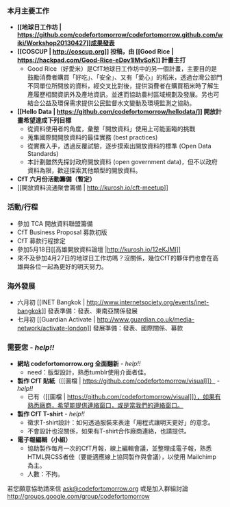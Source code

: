 ### 本月主要工作
* **[[地球日工作坊 | https://github.com/codefortomorrow/codefortomorrow.github.com/wiki/Workshop20130427]]成果發表**
* **[[COSCUP | http://coscup.org]] 投稿，由 [[Good Rice | https://hackpad.com/Good-Rice-eDov1lMvSoK]] 計畫主打**
  * Good Rice（好愛米）是CfT地球日工作坊中的另一個計畫，主要目的是鼓勵消費者購買「好吃」、「安全」、又有「愛心」的稻米，透過台灣公部門不同單位所開放的資料，經交叉比對後，提供消費者在購買稻米時了解生產履歷相關資訊外及產地資訊，並進而協助農村區域規劃及發展。另也可結合公益及環保需求提供公民監督水文變動及環境監測之協助。
* **[[Hello Data | https://github.com/codefortomorrow/hellodata/]] 開放計畫希望達成下列目標**
  * 從資料使用者的角度，彙整「開放資料」使用上可能面臨的挑戰 
  * 蒐集國際間開放資料的最佳實務 (best practices)
  * 從實務入手，透過反覆試驗，逐步摸索出開放資料的標準 (Open Data Standards)
  * 本計劃雖然先探討政府開放資料 (open government data)，但不以政府資料為限，歡迎探索其他類型的開放資料。
* **CfT 六月份活動籌備（暫定）**
* [[開放資料流通聚會籌備 | http://kurosh.io/cft-meetup]]

### 活動/行程
* 參加 TCA 開放資料聯盟籌備
* CfT Business Proposal 募款初版
* CfT 募款行程排定
* 參加5月18日[[高雄開放資料論壇 |http://kurosh.io/12eKJMl]]
 * 來不及參加4月27日的地球日工作坊嗎？沒關係，幾位CfT的夥伴們也會在高雄與各位一起為更好的明天努力。 

### 海外發展
* 六月初 [[INET Bangkok | http://www.internetsociety.org/events/inet-bangkok]] 發表準備：發表、東南亞關係發展
* 七月初 [[Guardian Activate | http://www.guardian.co.uk/media-network/activate-london]] 發展準備：發表、國際關係、募款

### 需要您 - _help!!_
* **網站 codefortomorrow.org 全面翻新** - _help!!_
  * need：版型設計，熟悉tumblr使用介面者佳。 
* **製作 CfT 貼紙**（[[圖檔 | https://github.com/codefortomorrow/visual]]） - _help!!_
  * 已有（[[圖檔 | https://github.com/codefortomorrow/visual]]），如果有熟悉廠商，希望能提供連絡窗口，或是當我們的連絡窗口。 
* **製作 CfT T-shirt** - _help!!_
  * 徵求T-shirt設計：如何透過服裝來表逹「用程式讓明天更好」的意念。
  * 不會設計也沒關係，如果有T-shirt合作廠商連絡，也請提供。
* **電子報編輯（小組）** 
  * 協助製作每月一次的CfT月報，線上編輯會議，並整理成電子報，熟悉HTML與CSS者佳（要能適應線上協同製作與會議），以使用 Mailchimp 為主。
  * 人數：不拘。
 


若您願意協助請來信 ask@codefortomorrow.org 或是加入群組討論 http://groups.google.com/group/codefortomorrow